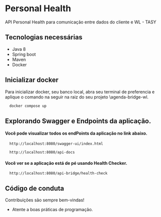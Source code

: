
# Personal Health

API Personal Health para comunicação entre dados do cliente e WL - TASY


## Tecnologias necessárias

- Java 8
- Spring boot
- Maven
- Docker





## Inicializar docker

Para inicializar docker, seu banco local, abra seu terminal de preferencia e aplique o comando na seguir na raiz do seu projeto \agenda-bridge-wl.

```bash
  docker compose up
```


## Explorando Swagger e Endpoints da aplicação.

#### Você pode visualizar todos os endPoints da aplicação no link abaixo.

```http
  http://localhost:8080/swagger-ui/index.html
```

```http
  http://localhost:8080/api-docs
```

#### Você ver se a aplicação está de pé usando Health Checker.

```http
  http://localhost:8080/api-bridge/health-check
```











## Código de conduta

Contribuições são sempre bem-vindas!

- Atente a boas práticas de programação.



